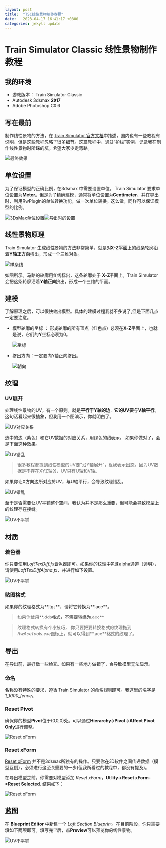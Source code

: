 ```yaml
---
layout: post
title:  "TSC线性景物制作教程"
date:   2023-04-17 16:41:17 +0800
categories: jekyll update
---
```

# Train Simulator Classic 线性景物制作教程

## 我的环境
* 游戏版本： Train Simulator Classic
* Autodesk 3dsmax **2017**
* Adobe Photoshop CS 6

## 写在最前
制作线性景物的方法，在 [Train Simulator 官方文档](https://sites.google.com/a/railsimdev.com/dtgts1sdk/reference-manual/art-guidelines/procedural-lofted-geometry)中描述，国内也有一些教程有说明，但是这些教程忽略了很多细节。这篇教程中，通过“护栏”实例，记录我在制作线性景物时所踩的坑。希望大家少走弯路。

![最终效果](https://eviswong.github.io/assets/procedual-lofted-scenery-tutorial/preview.jpg)

## 单位设置
为了保证模型的正确比例，在3dsmax 中需要设置单位。 Train Simulator 要求单位设置为**Meter**。但是为了精确建模，通常将单位设置为**Centimeter**，并在导出时，利用RwPlugin的单位转换功能，做一次单位转换。这么做，同样可以保证模型的比例。

![3DsMax单位设置](https://eviswong.github.io/assets/procedual-lofted-scenery-tutorial/unit_settings.png)![导出时的设置](https://eviswong.github.io/assets/procedual-lofted-scenery-tutorial/unit_convert.png)



## 线性景物原理
Train Simulator 生成线性景物的方法非常简单，就是对**X-Z平面**上的线条轮廓沿着**Y轴正方向**挤出，形成一个三维对象。

![样条线](https://eviswong.github.io/assets/procedual-lofted-scenery-tutorial/fig41.png)

如图所示。马路的轮廓用红线标出，这条轮廓处于 **X-Z**平面上。Train Simulator 会把这条轮廓沿着**Y轴正向**挤出，形成一个三维的平面。

## 建模
了解原理之后，可以很快做出模型。具体的建模过程我就不多说了,但是下面几点一定要注意。

* 模型轮廓的坐标 ： 形成轮廓的所有顶点（红色点）必须在**X-Z**平面上，也就是说，它们的**Y**坐标必须为0。

  ![坐标](https://eviswong.github.io/assets/procedual-lofted-scenery-tutorial/modeling_1.png)


* 挤出方向：一定要向Y轴正向挤出。

  ![朝向](https://eviswong.github.io/assets/procedual-lofted-scenery-tutorial/modeling_2.png)


## 纹理
### UV展开
处理线性景物的UV，有一个原则。就是**平行于Y轴的边，它的UV要与V轴平行**。这句话看起来很抽象，但我用一个图演示，你就明白了。

![UV对应关系](https://eviswong.github.io/assets/procedual-lofted-scenery-tutorial/unwrap-uv.jpg)

选中的边（紫色）和它UV数据的对应关系，用绿色的线表示。 如果你做对了，会是下面这种效果。

![UV错乱](https://eviswong.github.io/assets/procedual-lofted-scenery-tutorial/right_uv.png)


>很多教程都提到线性模型的UV要“沿Y轴展开”，但我表示困惑。因为UV数据是不存在XYZ轴的，UV只有U轴和V轴。

如果你让X方向边所对应的UV，与U轴平行，会导致纹理错乱。

![UV错乱](https://eviswong.github.io/assets/procedual-lofted-scenery-tutorial/wrong_uv.png)

至于是否需要让UV平铺整个空间，我认为并不是那么重要，但可能会导致模型上的纹理存在接缝。

![UV不平铺](https://eviswong.github.io/assets/procedual-lofted-scenery-tutorial/wrong_uv.png)

## 材质

### 着色器

你只要使用*LoftTexDiff.fx*着色器即可。如果你的纹理中包含alpha通道（透明），请使用*LoftTexDiffAlpha.fx*，并进行如下设置。

![UV不平铺](https://eviswong.github.io/assets/procedual-lofted-scenery-tutorial/transparent_material.png)

### 贴图格式

如果你的纹理格式为**.tga**，请将它转换为**.ace**。

> 如果你使用**.dds**格式，不需要转换为**.ace**

> 纹理格式转换有个小技巧， 你只要把要转换格式的纹理拖到 *RwAceTools.exe*图标上，就可以得到**.ace**格式的纹理了。

## 导出

在导出前，最好做一些检查。如果有一些地方做错了，会导致模型无法显示。
### 命名
名称没有特殊的要求，遵循 Train Simulator 的命名规则即可。我这里的名字是 *1_1000_fence*。
### Reset Pivot

确保你的模型**Pivot**位于(0,0,0)处。可以通过**Hierarchy->Pivot->Affect Pivot Only**进行调整。

![Reset xForm](https://eviswong.github.io/assets/procedual-lofted-scenery-tutorial/reset-pivot.jpg)

### Reset xForm
[Reset xForm](https://help.autodesk.com/view/3DSMAX/2023/ENU/?guid=GUID-B98414B9-4F28-45F4-A1F4-9DA994548ED9) 并不是3dsmax所独有的操作。只要你在3D软件之间传递数据（模型互倒），必须进行这至关重要的一步(但我所看过的教程中，都没有提及)。

在导出模型之前，你需要对模型添加 *Reset xForm*，**Utility->Reset xForm->Reset Selected**. 结果如下：

![Reset xForm](https://eviswong.github.io/assets/procedual-lofted-scenery-tutorial/reset-xForm.jpg)

## 蓝图

在 **Blueprint Editor** 中新建一个 *Loft Section Blueprint*。在目前阶段，你只需要填如下两项即可。填写完毕后，点**Preview**可以预览你的线性景物。

![UV不平铺](https://eviswong.github.io/assets/procedual-lofted-scenery-tutorial/blueprint_1.png)